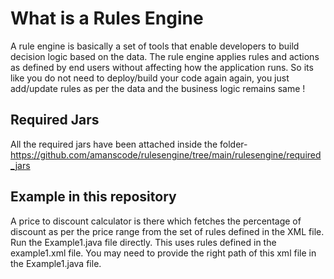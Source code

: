 # What is a Rules Engine

A rule engine is basically a set of tools that enable developers to build decision logic based on the data. The rule engine applies rules and actions as defined by end users without affecting how the application runs. So its like you do not need to deploy/build your code again again, you just add/update rules as per the data and the business logic remains same !

## Required Jars

All the required jars have been attached inside the folder- https://github.com/amanscode/rulesengine/tree/main/rulesengine/required_jars

## Example in this repository

A price to discount calculator is there which fetches the percentage of discount as per the price range from the set of rules defined in the XML file.
Run the Example1.java file directly. This uses rules defined in the example1.xml file. You may need to provide the right path of this xml file in the Example1.java file.
